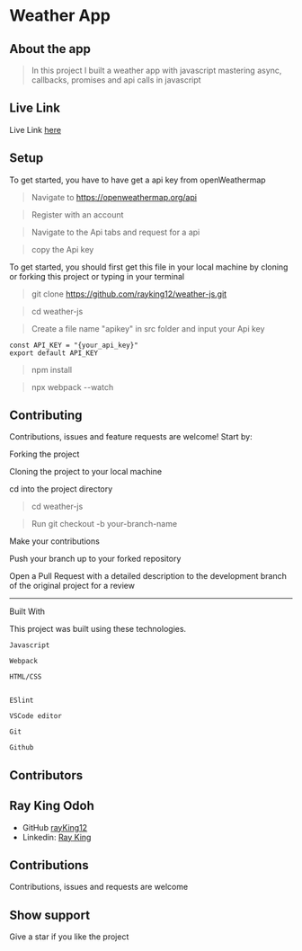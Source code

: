 # Weather App

## About the app

> In this project I built a weather app with javascript mastering async, callbacks, promises and api calls in javascript

## Live Link
Live Link [here]( https://kind-newton-b99448.netlify.app/)

## Setup
 To get started, you have to have get a api key from openWeathermap 
> Navigate to https://openweathermap.org/api

> Register with an account

> Navigate to the Api tabs and request for a api

> copy the Api key

To get started, you should first get this file in your local machine by cloning or forking this project or typing in your terminal

> git clone https://github.com/rayking12/weather-js.git

> cd weather-js

> Create a file name "apikey" in src folder and input your Api key

```
const API_KEY = "{your_api_key}"
export default API_KEY

```
> npm install

> npx webpack --watch

## Contributing

Contributions, issues and feature requests are welcome! Start by:

Forking the project

Cloning the project to your local machine

cd into the project directory

> cd weather-js

> Run git checkout -b your-branch-name

Make your contributions

Push your branch up to your forked repository

Open a Pull Request with a detailed description to the development branch of the original project for a review

---

Built With

This project was built using these technologies.

```
Javascript

Webpack

HTML/CSS


ESlint

VSCode editor

Git

Github
```

## Contributors

## Ray King Odoh

- GitHub [rayKing12](https://GitHub.com/rayking12)
- Linkedin: [Ray King](https://www.linkedin.com/in/king-ray-514b89133/)

## Contributions

Contributions, issues and requests are welcome

## Show support

Give a star if you like the project
